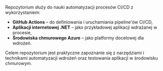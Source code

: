 Repozytorium służy do nauki automatyzacji procesów CI/CD z wykorzystaniem:

- **GitHub Actions** – do definiowania i uruchamiania pipeline'ów CI/CD,
- **Aplikacji internetowej .NET** – jako przykładowej aplikacji wdrażanej w procesie,
- **Środowiska chmurowego Azure** – jako platformy docelowej dla wdrożeń.

Celem repozytorium jest praktyczne zapoznanie się z narzędziami i technikami automatyzacji wdrożeń oraz testowania aplikacji w środowisku chmurowym.